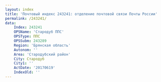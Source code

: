 ```yaml
---
layout: index
title: 'Почтовый индекс 243241: отделение почтовой связи Почты России'
permalink: /243241/
data:
    Index: 243241
    OPSName: 'Стародуб ППС'
    OPSType: ППС
    OPSSubm: 243289
    Region: 'Брянская область'
    Autonom: ''
    Area: 'Стародубский район'
    City: Стародуб
    City1: ''
    ActDate: '20170619'
    IndexOld: ''
---
```

